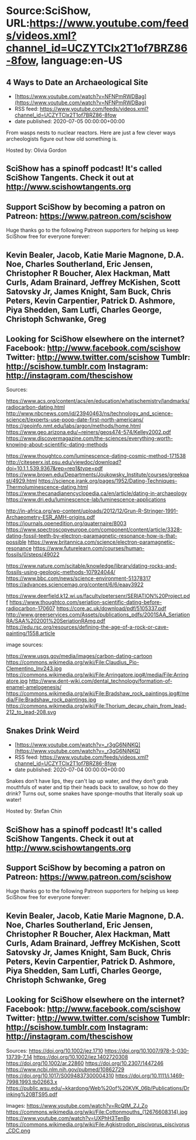 # Source:SciShow, URL:https://www.youtube.com/feeds/videos.xml?channel_id=UCZYTClx2T1of7BRZ86-8fow, language:en-US

## 4 Ways to Date an Archaeological Site
 - [https://www.youtube.com/watch?v=NFNPmRWDBag](https://www.youtube.com/watch?v=NFNPmRWDBag)
 - RSS feed: https://www.youtube.com/feeds/videos.xml?channel_id=UCZYTClx2T1of7BRZ86-8fow
 - date published: 2020-07-05 00:00:00+00:00

From wasps nests to  nuclear reactors. Here are just a few clever ways archeologists figure out how old something is.

Hosted by: Olivia Gordon

SciShow has a spinoff podcast! It's called SciShow Tangents. Check it out at http://www.scishowtangents.org
----------
Support SciShow by becoming a patron on Patreon: https://www.patreon.com/scishow
----------
Huge thanks go to the following Patreon supporters for helping us keep SciShow free for everyone forever:

Kevin Bealer, Jacob, Katie Marie Magnone, D.A. Noe, Charles Southerland, Eric Jensen, Christopher R Boucher, Alex Hackman, Matt Curls, Adam Brainard, Jeffrey McKishen, Scott Satovsky Jr, James Knight, Sam Buck, Chris Peters, Kevin Carpentier, Patrick D. Ashmore, Piya Shedden, Sam Lutfi, Charles George, Christoph Schwanke, Greg
----------
Looking for SciShow elsewhere on the internet?
Facebook: http://www.facebook.com/scishow
Twitter: http://www.twitter.com/scishow
Tumblr: http://scishow.tumblr.com
Instagram: http://instagram.com/thescishow
----------
Sources:

https://www.acs.org/content/acs/en/education/whatischemistry/landmarks/radiocarbon-dating.html
http://www.nbcnews.com/id/23940463/ns/technology_and_science-science/t/experts-use-poop-date-first-north-americans/
https://geoinfo.nmt.edu/labs/argon/methods/home.html
https://www.geo.arizona.edu/~reiners/geos474-574/Kelley2002.pdf
https://www.discovermagazine.com/the-sciences/everything-worth-knowing-about-scientific-dating-methods

https://www.thoughtco.com/luminescence-dating-cosmic-method-171538
http://citeseerx.ist.psu.edu/viewdoc/download?doi=10.1.1.539.9367&rep=rep1&type=pdf
https://www.brown.edu/Departments/Joukowsky_Institute/courses/greekpast/4929.html
https://science.jrank.org/pages/1952/Dating-Techniques-Thermoluminescence-dating.html
https://www.thecanadianencyclopedia.ca/en/article/dating-in-archaeology
https://www.dri.edu/luminescence-lab/luminescence-applications

http://in-africa.org/wp-content/uploads/2012/12/Grun-R-Stringer-1991-Archaeometry-ESR_AMH-origins.pdf
https://journals.openedition.org/quaternaire/8003 
https://www.spectroscopyeurope.com/component/content/article/3328-dating-fossil-teeth-by-electron-paramagnetic-resonance-how-is-that-possible 
https://www.britannica.com/science/electron-paramagnetic-resonance
https://www.futurelearn.com/courses/human-fossils/0/steps/49022


https://www.nature.com/scitable/knowledge/library/dating-rocks-and-fossils-using-geologic-methods-107924044/
https://www.bbc.com/news/science-environment-51378317
https://advances.sciencemag.org/content/6/6/eaay3922

https://www.deerfield.k12.wi.us/faculty/petersenr/SERlATlON%20Project.pdf
https://www.thoughtco.com/seriation-scientific-dating-before-radiocarbon-170607
https://core.ac.uk/download/pdf/5105337.pdf
http://www.greerservices.com/Assets/publications_pdfs/2001SAA_SeriationRA/SAA%202001%20SeriationRAmg.pdf
https://edu.rsc.org/resources/defining-the-age-of-a-rock-or-cave-painting/1558.article

image sources:

https://www.usgs.gov/media/images/carbon-dating-cartoon
https://commons.wikimedia.org/wiki/File:Claudius_Pio-Clementino_Inv243.jpg
https://commons.wikimedia.org/wiki/File:Arringatore.jpg#/media/File:Arringatore.jpg
http://www.dent-wiki.com/dental_technology/formation-of-enamel-amelogenesis/
https://commons.wikimedia.org/wiki/File:Bradshaw_rock_paintings.jpg#/media/File:Bradshaw_rock_paintings.jpg
https://commons.wikimedia.org/wiki/File:Thorium_decay_chain_from_lead-212_to_lead-208.svg

## Snakes Drink Weird
 - [https://www.youtube.com/watch?v=_r3gG6NjNKQ](https://www.youtube.com/watch?v=_r3gG6NjNKQ)
 - RSS feed: https://www.youtube.com/feeds/videos.xml?channel_id=UCZYTClx2T1of7BRZ86-8fow
 - date published: 2020-07-04 00:00:00+00:00

Snakes don’t have lips, they can't lap up water, and they don’t grab mouthfuls of water and tip their heads back to swallow, so how do they drink? Turns out, some snakes have sponge-mouths that literally soak up water!

Hosted by: Stefan Chin

SciShow has a spinoff podcast! It's called SciShow Tangents. Check it out at http://www.scishowtangents.org
----------
Support SciShow by becoming a patron on Patreon: https://www.patreon.com/scishow
----------
Huge thanks go to the following Patreon supporters for helping us keep SciShow free for everyone forever:

Kevin Bealer, Jacob, Katie Marie Magnone, D.A. Noe, Charles Southerland, Eric Jensen, Christopher R Boucher, Alex Hackman, Matt Curls, Adam Brainard, Jeffrey McKishen, Scott Satovsky Jr, James Knight, Sam Buck, Chris Peters, Kevin Carpentier, Patrick D. Ashmore, Piya Shedden, Sam Lutfi, Charles George, Christoph Schwanke, Greg
----------
Looking for SciShow elsewhere on the internet?
Facebook: http://www.facebook.com/scishow
Twitter: http://www.twitter.com/scishow
Tumblr: http://scishow.tumblr.com
Instagram: http://instagram.com/thescishow
----------
Sources:
https://doi.org/10.1002/jez.1710
https://doi.org/10.1007/978-3-030-13739-7_14
https://doi.org/10.1002/jez.1402720308
https://doi.org/10.1002/ar.22860
https://doi.org/10.2307/1447246
https://www.ncbi.nlm.nih.gov/pubmed/10862729
https://doi.org/10.1017/S0094837300004310 
https://doi.org/10.1111/j.1469-7998.1993.tb02663.x
https://public.wsu.edu/~kkardong/Web%20of%20KVK_06b/Publications/Drinking%20BTS95.pdf

Images: 
https://www.youtube.com/watch?v=RcQtM_ZJ_Zo
https://commons.wikimedia.org/wiki/File:Cottonmouths_(12676608314).jpg
https://www.youtube.com/watch?v=UXPhH3TenBo
https://commons.wikimedia.org/wiki/File:Agkistrodon_piscivorus_piscivorus_CDC.png

